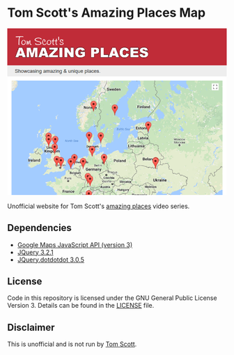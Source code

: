 # Tom Scott's Amazing Places Map
![Screenshot](screenshot-2017-08-03.png)

Unofficial website for Tom Scott's [amazing places](https://www.youtube.com/playlist?list=PL96C35uN7xGK_y459BdHCtGeftqs5_nff) video series.

## Dependencies
- [Google Maps JavaScript API (version 3)](https://developers.google.com/maps/documentation/javascript/)
- [JQuery 3.2.1](https://jquery.com/)
- [JQuery.dotdotdot 3.0.5](https://github.com/FrDH/jQuery.dotdotdot)

## License

Code in this repository is licensed under the GNU General Public License Version 3. Details can be found in the [LICENSE](LICENSE) file. 

## Disclaimer

This is unofficial and is not run by [Tom Scott](https://www.tomscott.com/).
